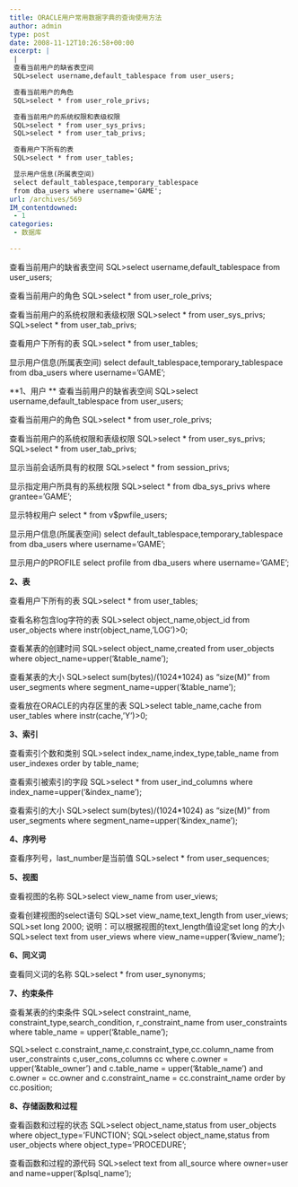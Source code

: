 ```yaml
---
title: ORACLE用户常用数据字典的查询使用方法
author: admin
type: post
date: 2008-11-12T10:26:58+00:00
excerpt: |
 |
 查看当前用户的缺省表空间
 SQL>select username,default_tablespace from user_users;

 查看当前用户的角色
 SQL>select * from user_role_privs;

 查看当前用户的系统权限和表级权限
 SQL>select * from user_sys_privs;
 SQL>select * from user_tab_privs;

 查看用户下所有的表
 SQL>select * from user_tables;

 显示用户信息(所属表空间)
 select default_tablespace,temporary_tablespace
 from dba_users where username='GAME';
url: /archives/569
IM_contentdowned:
 - 1
categories:
 - 数据库

---
```

查看当前用户的缺省表空间
SQL>select username,default\_tablespace from user\_users;

查看当前用户的角色
SQL>select * from user\_role\_privs;

查看当前用户的系统权限和表级权限
SQL>select * from user\_sys\_privs;
SQL>select * from user\_tab\_privs;

查看用户下所有的表
SQL>select * from user_tables;

显示用户信息(所属表空间)
select default\_tablespace,temporary\_tablespace
from dba_users where username=’GAME’;

**1、用户
**
查看当前用户的缺省表空间
SQL>select username,default\_tablespace from user\_users;

查看当前用户的角色
SQL>select * from user\_role\_privs;

查看当前用户的系统权限和表级权限
SQL>select * from user\_sys\_privs;
SQL>select * from user\_tab\_privs;

显示当前会话所具有的权限
SQL>select * from session_privs;

显示指定用户所具有的系统权限
SQL>select * from dba\_sys\_privs where grantee=’GAME’;

显示特权用户
select * from v$pwfile_users;

显示用户信息(所属表空间)
select default\_tablespace,temporary\_tablespace
from dba_users where username=’GAME’;

显示用户的PROFILE
select profile from dba_users where username=’GAME’;

**2、表**

查看用户下所有的表
SQL>select * from user_tables;

查看名称包含log字符的表
SQL>select object\_name,object\_id from user_objects
where instr(object_name,’LOG’)>0;

查看某表的创建时间
SQL>select object\_name,created from user\_objects where object\_name=upper(‘&table\_name’);

查看某表的大小
SQL>select sum(bytes)/(1024*1024) as “size(M)” from user_segments
where segment\_name=upper(‘&table\_name’);

查看放在ORACLE的内存区里的表
SQL>select table\_name,cache from user\_tables where instr(cache,’Y’)>0;

**3、索引**

查看索引个数和类别
SQL>select index\_name,index\_type,table\_name from user\_indexes order by table_name;

查看索引被索引的字段
SQL>select * from user\_ind\_columns where index\_name=upper(‘&index\_name’);

查看索引的大小
SQL>select sum(bytes)/(1024*1024) as “size(M)” from user_segments
where segment\_name=upper(‘&index\_name’);

**4、序列号**

查看序列号，last_number是当前值
SQL>select * from user_sequences;

**5、视图**

查看视图的名称
SQL>select view\_name from user\_views;

查看创建视图的select语句
SQL>set view\_name,text\_length from user_views;
SQL>set long 2000; 说明：可以根据视图的text_length值设定set long 的大小
SQL>select text from user\_views where view\_name=upper(‘&view_name’);

**6、同义词**

查看同义词的名称
SQL>select * from user_synonyms;

**7、约束条件**

查看某表的约束条件
SQL>select constraint\_name, constraint\_type,search\_condition, r\_constraint_name
from user\_constraints where table\_name = upper(‘&table_name’);

SQL>select c.constraint\_name,c.constraint\_type,cc.column_name
from user\_constraints c,user\_cons_columns cc
where c.owner = upper(‘&table\_owner’) and c.table\_name = upper(‘&table_name’)
and c.owner = cc.owner and c.constraint\_name = cc.constraint\_name
order by cc.position;

**8、存储函数和过程**

查看函数和过程的状态
SQL>select object\_name,status from user\_objects where object_type=’FUNCTION’;
SQL>select object\_name,status from user\_objects where object_type=’PROCEDURE’;

查看函数和过程的源代码
SQL>select text from all\_source where owner=user and name=upper(‘&plsql\_name’);
